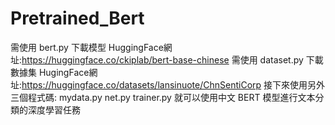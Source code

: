 # Pretrained_Bert
需使用 bert.py 下載模型 HuggingFace網址:https://huggingface.co/ckiplab/bert-base-chinese
需使用 dataset.py 下載數據集 HugingFace網址:https://huggingface.co/datasets/lansinuote/ChnSentiCorp
接下來使用另外三個程式碼: mydata.py net.py trainer.py  就可以使用中文 BERT 模型進行文本分類的深度學習任務
